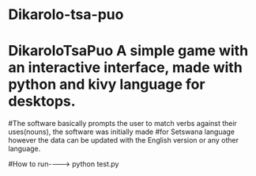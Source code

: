 # Dikarolo-tsa-puo
# DikaroloTsaPuo A simple game with an interactive interface, made with python and kivy language for desktops.  
#The software basically prompts the user to match verbs against their uses(nouns), the software was initially made 
#for Setswana language however the data can be updated with the English version  or any other language. 

#How to run----> python test.py
